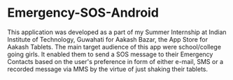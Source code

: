 # Emergency-SOS-Android

This application was developed as a part of my Summer Internship at Indian Institute of Technology, Guwahati for Aakash Bazar, the App Store for Aakash Tablets. The main target audience of this app were school/college going girls. It enabled them to send a SOS message to their Emergency Contacts based on the user's preference in form of either e-mail, SMS or a recorded message via MMS by the virtue of just shaking their tablets.
